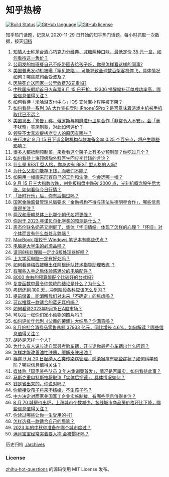 # 知乎热榜
[![Build Status](https://github.com/ToWeLong/zhihu-hot-questions/workflows/CI/badge.svg)](https://github.com/ToWeLong/zhihu-hot-questions/actions)
[![GitHub language](https://img.shields.io/badge/language-golang-orange.svg)](https://golang.org/)
[![GitHub license](https://img.shields.io/github/license/ToWeLong/zhihu-hot-questions)](https://github.com/ToWeLong/zhihu-hot-questions/blob/main/LICENSE)

知乎热门话题，记录从 2020-11-29 日开始的知乎热门话题。每小时抓取一次数据，按天[归档](./archives)

<!-- BEGIN -->

1. [知情人士称茅台酒心巧克力分经典、减糖两种口味，最低定价 35 元一盒，如何看待这一售价？](https://www.zhihu.com/question/622016837)
1. [公司发的加班餐自己不吃带回去给孩子吃，你是怎样看这样的同事?](https://www.zhihu.com/question/621933367)
1. [美国普惠发动机被曝「罕见缺陷」，可能导致全球数百架客机停飞，具体情况如何？哪些航司会受波及？](https://www.zhihu.com/question/622101091)
1. [医院死亡送回家一公里收费76元贵吗?](https://www.zhihu.com/question/621122574)
1. [中秋国庆假期首日火车票9 月 15 日开抢，12306 提醒候补订单成功率高，哪些信息值得关注？](https://www.zhihu.com/question/622159949)
1. [如何看待「米哈游支付中心」IOS 支付宝小程序被下架？](https://www.zhihu.com/question/621638989)
1. [如何看待一系列 3A 大作宣布登陆 iPhone15Pro？是否意味着游戏主机被手机取代已不远？](https://www.zhihu.com/question/621790976)
1. [美国发出「警告」称，俄罗斯与朝鲜进行卫星合作「非常令人不安」，会「毫不犹豫」实施制裁，对此如何评价？](https://www.zhihu.com/question/622003043)
1. [领导不太喜欢提拔老实人的原因有哪些？](https://www.zhihu.com/question/615660461)
1. [央行决定 9 月 15 日下调金融机构存款准备金率 0.25 个百分点，将产生哪些影响？](https://www.zhihu.com/question/622051976)
1. [很多人都抵制预制菜，来看看这个架子上有多少预制菜？你吃过几个？](https://www.zhihu.com/question/621688050)
1. [如何看待上海顶级胸外科医生回应李佳琦的言论？](https://www.zhihu.com/question/621851774)
1. [什么是 REST 型人格，你身边有 REST 型人格的人吗?](https://www.zhihu.com/question/621657625)
1. [为什么父辈们能存下钱，而我们不能？](https://www.zhihu.com/question/604870108)
1. [如果用一幅画来形容自己的工作和生活，你会选哪一幅？](https://www.zhihu.com/question/620754262)
1. [9 月 15 日三大指数收跌，创业板指盘中跌破 2000 点，光刻机概念股午后大涨，如何看待今日行情？](https://www.zhihu.com/question/622161412)
1. [「及时行乐」后，你有后悔过吗？](https://www.zhihu.com/question/621466860)
1. [国家金融监督管理总局要求「金融机构不得与违法失德明星合作」，哪些信息值得关注？](https://www.zhihu.com/question/621994392)
1. [两汉和唐朝总体上比哪个朝代名将更强？](https://www.zhihu.com/question/424646629)
1. [你对于 2023 年诺贝尔化学奖的预测是什么？](https://www.zhihu.com/question/619698946)
1. [周杰伦联名奶茶又刷屏了，集体「怀旧情结」体现了怎样的心理？「怀旧」对个体而言有什么益处与弊端？](https://www.zhihu.com/question/622045816)
1. [MacBook 相较于 Windows 笔记本有哪些优点？](https://www.zhihu.com/question/617348220)
1. [电脑是大学生的必须品吗？](https://www.zhihu.com/question/621438812)
1. [请问8核处理器一定比6核处理器好吗？](https://www.zhihu.com/question/619553563)
1. [上大学买电脑一定有好处吗？](https://www.zhihu.com/question/619478353)
1. [如何看待梅西被曝出任阿根廷队技术指导助理教练 ？](https://www.zhihu.com/question/622131134)
1. [有哪些入手之后体验感满分的电脑配件？](https://www.zhihu.com/question/534622057)
1. [8000 左右的预算能配个比较好的台式吗?](https://www.zhihu.com/question/530594714)
1. [复变函数中最令你惊艳的结论是什么？为什么？](https://www.zhihu.com/question/528285638)
1. [考研还剩 100 天，冲刺阶段各科应该怎么复习？](https://www.zhihu.com/question/619990545)
1. [提前储备，能消解我们对未来「不确定」的焦虑吗？](https://www.zhihu.com/question/621466787)
1. [可以推荐一款适合的蓝牙耳机吗？](https://www.zhihu.com/question/620741712)
1. [如何看待2023年9月15日A股市场？](https://www.zhihu.com/question/622156481)
1. [可以拍一张你们家小动物的照片吗？](https://www.zhihu.com/question/616943084)
1. [如何评价年代剧《父辈的荣耀》大结局？你满意吗？](https://www.zhihu.com/question/621863350)
1. [8 月份社会消费品零售总额 37933 亿元，同比增长 4.6%，如何解读？哪些信息值得关注？](https://www.zhihu.com/question/622163691)
1. [胡适是怎样一个人?](https://www.zhihu.com/question/622060432)
1. [为什么有人说长途自驾最考验车辆，开长途你最担心车辆出什么问题？](https://www.zhihu.com/question/621813776)
1. [怎样才能改善油性肤质，缓解皮肤出油？](https://www.zhihu.com/question/619587327)
1. [猴痘 9 月 20 日起纳入乙类传染病管理，感染猴痘有哪些症状？如何科学预防？哪些信息值得关注？](https://www.zhihu.com/question/622171602)
1. [媒体称「国奥某些队员 3 年未集训竟首发」，情况是否属实，如何看待此事？](https://www.zhihu.com/question/622031995)
1. [马斯克重申特斯拉将取消「实体后视镜」，具体情况如何？](https://www.zhihu.com/question/621631987)
1. [钱是省出来的，你说对吗？](https://www.zhihu.com/question/616142208)
1. [你能接受孩子将来不结婚，不生孩子吗？](https://www.zhihu.com/question/618071485)
1. [中方决定对两家美国军工企业实施制裁，有哪些信息值得关注？](https://www.zhihu.com/question/622196701)
1. [8 月 70 城房价出炉，上涨城市个数减少，各线城市商品房价格环比下降，哪些信息值得关注？](https://www.zhihu.com/question/622159975)
1. [你读过哪些让你一生受用的书?](https://www.zhihu.com/question/619958135)
1. [怎样选择一款适合自己的眉笔？](https://www.zhihu.com/question/616069427)
1. [2023 年的中秋你准备在哪个城市度过？](https://www.zhihu.com/question/617537952)
1. [满月宝宝经常哭着要人抱 会被惯坏吗？](https://www.zhihu.com/question/620322524)

<!-- END -->

历史归档 [./archives](./archives)


### License
[zhihu-hot-questions](https://github.com/towelong/zhihu-hot-questions) 的源码使用 MIT License 发布。